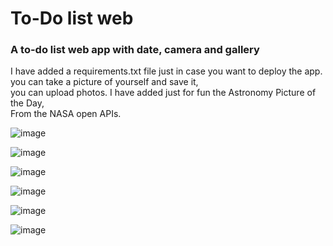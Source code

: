 # To-Do list web 
### A to-do list web app with date, camera and gallery
I have added a requirements.txt file just in case you want to deploy the app.  
you can take a picture of yourself and save it,  
you can upload photos.
I have added just for fun the Astronomy Picture of the Day,  
From the NASA open APIs.

![image](https://github.com/sefi0609/Python-Apps/assets/81361291/8879495a-f18e-42fa-a6f5-beac61438883)

![image](https://github.com/sefi0609/Python-Apps/assets/81361291/f372682f-180f-4396-9c52-db5c83a975db)

![image](https://github.com/sefi0609/Python-Apps/assets/81361291/bbb45689-00c2-45d0-b161-78a4ca51fef8)

![image](https://github.com/sefi0609/Python-Apps/assets/81361291/0031f17a-838e-45ec-8f8b-70a4c221632c)

![image](https://github.com/sefi0609/Python-Apps/assets/81361291/50d70434-f8a2-4398-91b4-7b3a4f884ee0)

![image](https://github.com/sefi0609/Python-Apps/assets/81361291/6922e26a-7403-418f-9d44-8c943797cb0d)
